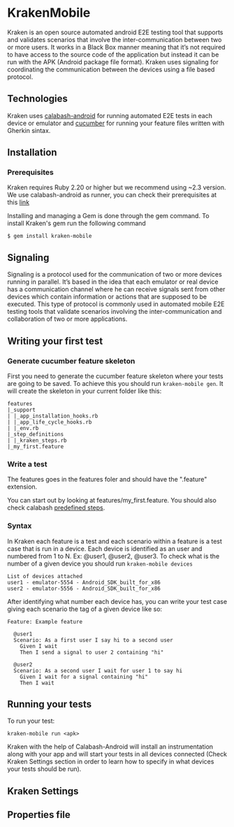 # KrakenMobile

Kraken is an open source automated android E2E testing tool that supports and validates scenarios that involve the inter-communication between two or more users. It works in a Black Box manner meaning that it’s not required to have access to the source code of the application but instead it can be run with the APK (Android package file format). Kraken uses signaling for coordinating the communication between the devices using a file based protocol.

## Technologies

Kraken uses [calabash-android](https://github.com/calabash/calabash-android) for running automated E2E tests in each device or emulator and [cucumber](https://github.com/cucumber/cucumber-ruby) for running your feature files written with Gherkin sintax. 

## Installation

### Prerequisites

Kraken requires Ruby 2.20 or higher but we recommend using ~2.3 version. We use calabash-android as runner, you can check their prerequisites at this [link](https://github.com/calabash/calabash-android/blob/master/documentation/installation.md)


Installing and managing a Gem is done through the gem command. To install Kraken's gem run the following command

    $ gem install kraken-mobile


## Signaling

Signaling is a protocol used for the communication of two or more devices running in parallel. It’s based in the idea that each emulator or real device has a communication channel where he can receive signals sent from other devices which contain information or actions that are supposed to be executed. This type of protocol is commonly used in automated mobile E2E testing tools that validate scenarios involving the inter-communication and collaboration of two or more applications.

## Writing your first test

### Generate cucumber feature skeleton

First you need to generate the cucumber feature skeleton where your tests are going to be saved. To achieve this you should run `kraken-mobile gen`. It will create the skeleton in your current folder like this:

    features
    |_support
    | |_app_installation_hooks.rb
    | |_app_life_cycle_hooks.rb
    | |_env.rb
    |_step_definitions
    | |_kraken_steps.rb
    |_my_first.feature

### Write a test

The features goes in the features foler and should have the ".feature" extension.

You can start out by looking at features/my_first.feature. You should also check calabash [predefined steps](https://github.com/calabash/calabash-android/blob/master/ruby-gem/lib/calabash-android/canned_steps.md).

### Syntax

In Kraken each feature is a test and each scenario within a feature is a test case that is run in a device. Each device is identified as an user and numbered from 1 to N. Ex: @user1, @user2, @user3. To check what is the number of a given device you should run `kraken-mobile devices`

    List of devices attached
    user1 - emulator-5554 - Android_SDK_built_for_x86
    user2 - emulator-5556 - Android_SDK_built_for_x86

After identifying what number each device has, you can write your test case giving each scenario the tag of a given device like so:

    Feature: Example feature

      @user1
      Scenario: As a first user I say hi to a second user
        Given I wait
        Then I send a signal to user 2 containing "hi"

      @user2
      Scenario: As a second user I wait for user 1 to say hi
        Given I wait for a signal containing "hi"
        Then I wait

## Running your tests

To run your test:

    kraken-mobile run <apk>

Kraken with the help of Calabash-Android will install an instrumentation along with your app and will start your tests in all devices connected (Check Kraken Settings section in order to learn how to specify in what devices your tests should be run).

## Kraken Settings

## Properties file
